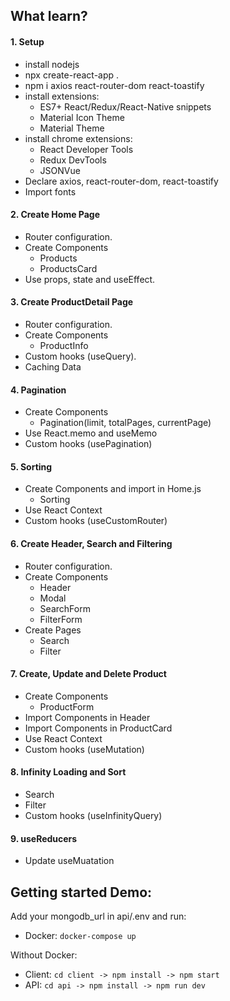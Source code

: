 ## What learn?

#### 1. Setup

- install nodejs
- npx create-react-app .
- npm i axios react-router-dom react-toastify
- install extensions:
  - ES7+ React/Redux/React-Native snippets
  - Material Icon Theme
  - Material Theme
- install chrome extensions:
  - React Developer Tools
  - Redux DevTools
  - JSONVue
- Declare axios, react-router-dom, react-toastify
- Import fonts

#### 2. Create Home Page

- Router configuration.
- Create Components
  - Products
  - ProductsCard
- Use props, state and useEffect.

#### 3. Create ProductDetail Page

- Router configuration.
- Create Components
  - ProductInfo
- Custom hooks (useQuery).
- Caching Data

#### 4. Pagination

- Create Components
  - Pagination(limit, totalPages, currentPage)
- Use React.memo and useMemo
- Custom hooks (usePagination)

#### 5. Sorting

- Create Components and import in Home.js
  - Sorting
- Use React Context
- Custom hooks (useCustomRouter)

#### 6. Create Header, Search and Filtering

- Router configuration.
- Create Components
  - Header
  - Modal
  - SearchForm
  - FilterForm
- Create Pages
  - Search
  - Filter

#### 7. Create, Update and Delete Product

- Create Components
  - ProductForm
- Import Components in Header
- Import Components in ProductCard
- Use React Context
- Custom hooks (useMutation)

#### 8. Infinity Loading and Sort

- Search
- Filter
- Custom hooks (useInfinityQuery)

#### 9. useReducers

- Update useMuatation

## Getting started Demo:

Add your mongodb_url in api/.env and run:
 - Docker: `docker-compose up`
 
Without Docker:
 - Client: `cd client -> npm install -> npm start`
 - API: `cd api -> npm install -> npm run dev`
